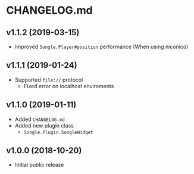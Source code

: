 # CHANGELOG.md

## v1.1.2 (2019-03-15)
- Improved `Songle.Player#position` performance (When using niconico)

## v1.1.1 (2019-01-24)
- Supported `file://` protocol
  - Fixed error on localhost enviroments

## v1.1.0 (2019-01-11)
- Added `CHANGELOG.md`
- Added new plugin class
  - `Songle.Plugin.SongleWidget`

## v1.0.0 (2018-10-20)
- Initial public release
